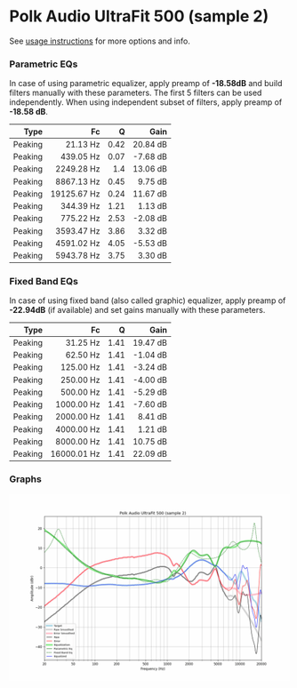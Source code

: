 # Polk Audio UltraFit 500 (sample 2)
See [usage instructions](https://github.com/jaakkopasanen/AutoEq#usage) for more options and info.

### Parametric EQs
In case of using parametric equalizer, apply preamp of **-18.58dB** and build filters manually
with these parameters. The first 5 filters can be used independently.
When using independent subset of filters, apply preamp of **-18.58 dB**.

| Type    | Fc          |    Q | Gain     |
|--------:|------------:|-----:|---------:|
| Peaking | 21.13 Hz    | 0.42 | 20.84 dB |
| Peaking | 439.05 Hz   | 0.07 | -7.68 dB |
| Peaking | 2249.28 Hz  | 1.4  | 13.06 dB |
| Peaking | 8867.13 Hz  | 0.45 | 9.75 dB  |
| Peaking | 19125.67 Hz | 0.24 | 11.67 dB |
| Peaking | 344.39 Hz   | 1.21 | 1.13 dB  |
| Peaking | 775.22 Hz   | 2.53 | -2.08 dB |
| Peaking | 3593.47 Hz  | 3.86 | 3.32 dB  |
| Peaking | 4591.02 Hz  | 4.05 | -5.53 dB |
| Peaking | 5943.78 Hz  | 3.75 | 3.30 dB  |

### Fixed Band EQs
In case of using fixed band (also called graphic) equalizer, apply preamp of **-22.94dB**
(if available) and set gains manually with these parameters.

| Type    | Fc          |    Q | Gain     |
|--------:|------------:|-----:|---------:|
| Peaking | 31.25 Hz    | 1.41 | 19.47 dB |
| Peaking | 62.50 Hz    | 1.41 | -1.04 dB |
| Peaking | 125.00 Hz   | 1.41 | -3.24 dB |
| Peaking | 250.00 Hz   | 1.41 | -4.00 dB |
| Peaking | 500.00 Hz   | 1.41 | -5.29 dB |
| Peaking | 1000.00 Hz  | 1.41 | -7.60 dB |
| Peaking | 2000.00 Hz  | 1.41 | 8.41 dB  |
| Peaking | 4000.00 Hz  | 1.41 | 1.21 dB  |
| Peaking | 8000.00 Hz  | 1.41 | 10.75 dB |
| Peaking | 16000.01 Hz | 1.41 | 22.09 dB |

### Graphs
![](./Polk%20Audio%20UltraFit%20500%20(sample%202).png)